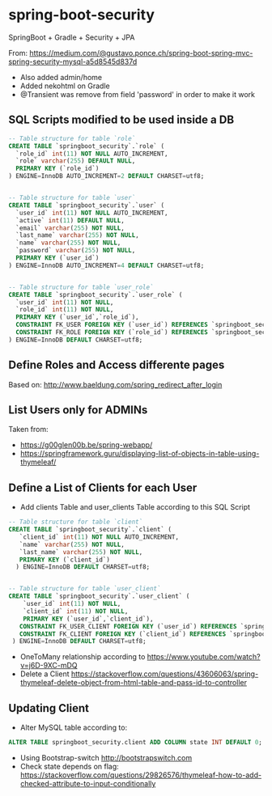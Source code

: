 # spring-boot-security
SpringBoot + Gradle + Security + JPA

From: https://medium.com/@gustavo.ponce.ch/spring-boot-spring-mvc-spring-security-mysql-a5d8545d837d

- Also added admin/home
- Added nekohtml on Gradle
- @Transient was remove from field 'password' in order to make it work

## SQL Scripts modified to be used inside a DB

```sql
-- Table structure for table `role`
CREATE TABLE `springboot_security`.`role` (
  `role_id` int(11) NOT NULL AUTO_INCREMENT,
  `role` varchar(255) DEFAULT NULL,
  PRIMARY KEY (`role_id`)
) ENGINE=InnoDB AUTO_INCREMENT=2 DEFAULT CHARSET=utf8;


-- Table structure for table `user`
CREATE TABLE `springboot_security`.`user` (
  `user_id` int(11) NOT NULL AUTO_INCREMENT,
  `active` int(11) DEFAULT NULL,
  `email` varchar(255) NOT NULL,
  `last_name` varchar(255) NOT NULL,
  `name` varchar(255) NOT NULL,
  `password` varchar(255) NOT NULL,
  PRIMARY KEY (`user_id`)
) ENGINE=InnoDB AUTO_INCREMENT=4 DEFAULT CHARSET=utf8;


-- Table structure for table `user_role`
CREATE TABLE `springboot_security`.`user_role` (
  `user_id` int(11) NOT NULL,
  `role_id` int(11) NOT NULL,
  PRIMARY KEY (`user_id`,`role_id`),
  CONSTRAINT FK_USER FOREIGN KEY (`user_id`) REFERENCES `springboot_security`.`user` (`user_id`),
  CONSTRAINT FK_ROLE FOREIGN KEY (`role_id`) REFERENCES `springboot_security`.`role` (`role_id`)
) ENGINE=InnoDB DEFAULT CHARSET=utf8;
```

## Define Roles and Access differente pages

Based on: http://www.baeldung.com/spring_redirect_after_login


## List Users only for ADMINs

Taken from:
- https://g00glen00b.be/spring-webapp/
- https://springframework.guru/displaying-list-of-objects-in-table-using-thymeleaf/


## Define a List of Clients for each User

- Add clients Table and user_clients Table according to this SQL Script

```sql
-- Table structure for table `client`
CREATE TABLE `springboot_security`.`client` (
   `client_id` int(11) NOT NULL AUTO_INCREMENT,
   `name` varchar(255) NOT NULL,
   `last_name` varchar(255) NOT NULL,
   PRIMARY KEY (`client_id`)
  ) ENGINE=InnoDB DEFAULT CHARSET=utf8;


-- Table structure for table `user_client`
CREATE TABLE `springboot_security`.`user_client` (
    `user_id` int(11) NOT NULL,
    `client_id` int(11) NOT NULL,
    PRIMARY KEY (`user_id`,`client_id`),
   CONSTRAINT FK_USER_CLIENT FOREIGN KEY (`user_id`) REFERENCES `springboot_security`.`user` (`user_id`),
   CONSTRAINT FK_CLIENT FOREIGN KEY (`client_id`) REFERENCES `springboot_security`.`client` (`client_id`)
 ) ENGINE=InnoDB DEFAULT CHARSET=utf8;
```
- OneToMany relationship according to https://www.youtube.com/watch?v=j6D-9XC-mDQ
- Delete a Client https://stackoverflow.com/questions/43606063/spring-thymeleaf-delete-object-from-html-table-and-pass-id-to-controller


## Updating Client

- Alter MySQL table according to:
```sql
ALTER TABLE springboot_security.client ADD COLUMN state INT DEFAULT 0;
```
- Using Bootstrap-switch http://bootstrapswitch.com
- Check state depends on flag: https://stackoverflow.com/questions/29826576/thymeleaf-how-to-add-checked-attribute-to-input-conditionally
